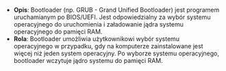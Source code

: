 - **Opis**: Bootloader (np. GRUB - Grand Unified Bootloader) jest programem uruchamianym po BIOS/UEFI. Jest odpowiedzialny za wybór systemu operacyjnego do uruchomienia i załadowanie jądra systemu operacyjnego do pamięci RAM.
- **Rola**: Bootloader umożliwia użytkownikowi wybór systemu operacyjnego w przypadku, gdy na komputerze zainstalowane jest więcej niż jeden system operacyjny. Po wyborze systemu operacyjnego, bootloader wczytuje jądro systemu do pamięci RAM.
